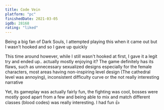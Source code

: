 ```yaml
---
title: Code Vein
platform: "pc"
finishedDate: 2021-03-05
igdb: 28168
rating: "liked"
---
```


Being a big fan of Dark Souls, I attempted playing this when it came out but I wasn't hooked and so I gave up quickly

This time around however, while I still wasn't hooked at first, I gave it a legit try and ended up.. actually mostly enjoying it? The game definitely has its flaws, such as unnecessary sexualized designs especially for the female characters, most areas having non-inspiring level design (The cathedral level was annoying), inconsistent difficulty curve or the not really interesting narrative

Yet, its gameplay was actually fairly fun, the fighting was cool, bosses were mostly good apart from a few and being able to mix and match different classes (blood codes) was really interesting. I had fun 👍
